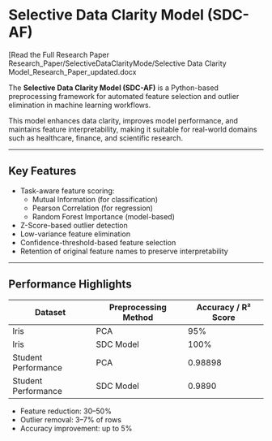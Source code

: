 # Selective Data Clarity Model (SDC-AF)

[Read the Full Research Paper Research_Paper/SelectiveDataClarityMode/Selective Data Clarity Model_Research_Paper_updated.docx


The **Selective Data Clarity Model (SDC-AF)** is a Python-based preprocessing framework for automated feature selection and outlier elimination in machine learning workflows.

This model enhances data clarity, improves model performance, and maintains feature interpretability, making it suitable for real-world domains such as healthcare, finance, and scientific research.

---

## Key Features

- Task-aware feature scoring:
  - Mutual Information (for classification)
  - Pearson Correlation (for regression)
  - Random Forest Importance (model-based)
- Z-Score-based outlier detection
- Low-variance feature elimination
- Confidence-threshold-based feature selection
- Retention of original feature names to preserve interpretability

---

## Performance Highlights

| Dataset             | Preprocessing Method | Accuracy / R² Score |
|---------------------|----------------------|--------------------|
| Iris                | PCA                  | 95%                |
| Iris                | SDC Model            | 100%               |
| Student Performance | PCA                  | 0.98898            |
| Student Performance | SDC Model            | 0.9890             |



- Feature reduction: 30–50%
- Outlier removal: 3–7% of rows
- Accuracy improvement: up to 5%






